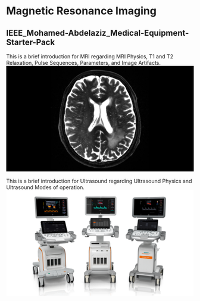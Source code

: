 # Magnetic Resonance Imaging

## IEEE_Mohamed-Abdelaziz_Medical-Equipment-Starter-Pack

This is a brief introduction for MRI regarding MRI Physics, T1 and T2 Relaxation, Pulse Sequences, Parameters, and Image Artifacts.
![MRI](MRI.png)


This is a brief introduction for Ultrasound regarding Ultrasound Physics and Ultrasound Modes of operation.
![MRI](Ultrasound.png)
